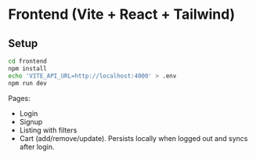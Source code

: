 # Frontend (Vite + React + Tailwind)

## Setup
```bash
cd frontend
npm install
echo 'VITE_API_URL=http://localhost:4000' > .env
npm run dev
```

Pages:
- Login
- Signup
- Listing with filters
- Cart (add/remove/update). Persists locally when logged out and syncs after login.
